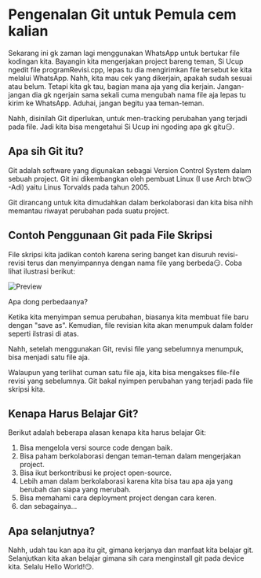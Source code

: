 # Pengenalan Git untuk Pemula cem kalian

Sekarang ini gk zaman lagi menggunakan WhatsApp untuk bertukar file kodingan kita. Bayangin kita mengerjakan project bareng teman, Si Ucup ngedit file programRevisi.cpp, lepas tu dia mengirimkan file tersebut ke kita melalui WhatsApp. Nahh, kita mau cek yang dikerjain, apakah sudah sesuai atau belum. Tetapi kita gk tau, bagian mana aja yang dia kerjain. Jangan-jangan dia gk ngerjain sama sekali cuma mengubah nama file aja lepas tu kirim ke WhatsApp. Aduhai, jangan begitu yaa teman-teman.

Nahh, disinilah Git diperlukan, untuk men-tracking perubahan yang terjadi pada file. Jadi kita bisa mengetahui Si Ucup ini ngoding apa gk gitu😏.

## Apa sih Git itu?

Git adalah software yang digunakan sebagai Version Control System dalam sebuah project. Git ini dikembangkan oleh pembuat Linux (I use Arch btw😏 -Adi) yaitu Linus Torvalds pada tahun 2005.

Git dirancang untuk kita dimudahkan dalam berkolaborasi dan kita bisa nihh memantau riwayat perubahan pada suatu project.

## Contoh Penggunaan Git pada File Skripsi

File skripsi kita jadikan contoh karena sering banget kan disuruh revisi-revisi terus dan menyimpannya dengan nama file yang berbeda😏. Coba lihat ilustrasi berikut:

![Preview](../photo/git-skripsi.png)

Apa dong perbedaanya?

Ketika kita menyimpan semua perubahan, biasanya kita membuat file baru dengan "save as". Kemudian, file revisian kita akan menumpuk dalam folder seperti ilstrasi di atas.

Nahh, setelah menggunakan Git, revisi file yang sebelumnya menumpuk, bisa menjadi satu file aja.

Walaupun yang terlihat cuman satu file aja, kita bisa mengakses file-file revisi yang sebelumnya. Git bakal nyimpen perubahan yang terjadi pada file skripsi kita.

## Kenapa Harus Belajar Git?

Berikut adalah beberapa alasan kenapa kita harus belajar Git:

1. Bisa mengelola versi source code dengan baik.
2. Bisa paham berkolaborasi dengan teman-teman dalam mengerjakan project.
3. Bisa ikut berkontribusi ke project open-source.
4. Lebih aman dalam berkolaborasi karena kita bisa tau apa aja yang berubah dan siapa yang merubah.
5. Bisa memahami cara deployment project dengan cara keren.
6. dan sebagainya...

## Apa selanjutnya?

Nahh, udah tau kan apa itu git, gimana kerjanya dan manfaat kita belajar git. Selanjutkan kita akan belajar gimana sih cara menginstall git pada device kita. Selalu Hello World!😏.
